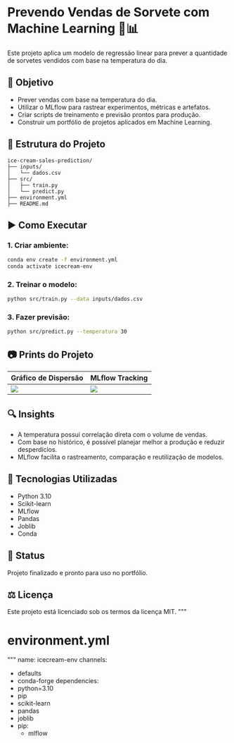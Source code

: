 # Prevendo Vendas de Sorvete com Machine Learning 🍦📊

Este projeto aplica um modelo de regressão linear para prever a quantidade de sorvetes vendidos com base na temperatura do dia.

## 🌟 Objetivo
- Prever vendas com base na temperatura do dia.
- Utilizar o MLflow para rastrear experimentos, métricas e artefatos.
- Criar scripts de treinamento e previsão prontos para produção.
- Construir um portfólio de projetos aplicados em Machine Learning.

## 📁 Estrutura do Projeto
```
ice-cream-sales-prediction/
├── inputs/
│   └── dados.csv
├── src/
│   ├── train.py
│   └── predict.py
├── environment.yml
├── README.md
```

## ▶️ Como Executar

### 1. Criar ambiente:
```bash
conda env create -f environment.yml
conda activate icecream-env
```

### 2. Treinar o modelo:
```bash
python src/train.py --data inputs/dados.csv
```

### 3. Fazer previsão:
```bash
python src/predict.py --temperatura 30
```

## 📷 Prints do Projeto
| Gráfico de Dispersão | MLflow Tracking |
|----------------------|------------------|
| ![](https://via.placeholder.com/300x180?text=Grafico+de+Dispersao) | ![](https://via.placeholder.com/300x180?text=MLflow+Tracking) |

## 🔍 Insights
- A temperatura possui correlação direta com o volume de vendas.
- Com base no histórico, é possível planejar melhor a produção e reduzir desperdícios.
- MLflow facilita o rastreamento, comparação e reutilização de modelos.

## 🚀 Tecnologias Utilizadas
- Python 3.10
- Scikit-learn
- MLflow
- Pandas
- Joblib
- Conda

## 📅 Status
Projeto finalizado e pronto para uso no portfólio.

## ⚖️ Licença
Este projeto está licenciado sob os termos da licença MIT.
"""

# environment.yml
"""
name: icecream-env
channels:
  - defaults
  - conda-forge
dependencies:
  - python=3.10
  - pip
  - scikit-learn
  - pandas
  - joblib
  - pip:
      - mlflow
